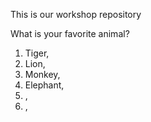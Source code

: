 This is our workshop repository

What is your favorite animal?

1. Tiger,
2. Lion,
3. Monkey,
4. Elephant,
5. ,
6. ,
